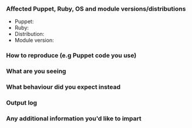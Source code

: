 <!--
Thank you for contributing to this project!
- Please check that here is no existing issue or PR that addresses your problem.
- Please fill the following form to enable us to help you.
-->

### Affected Puppet, Ruby, OS and module versions/distributions

- Puppet:
- Ruby:
- Distribution:
- Module version:

### How to reproduce (e.g Puppet code you use)

### What are you seeing

### What behaviour did you expect instead

### Output log

### Any additional information you'd like to impart
